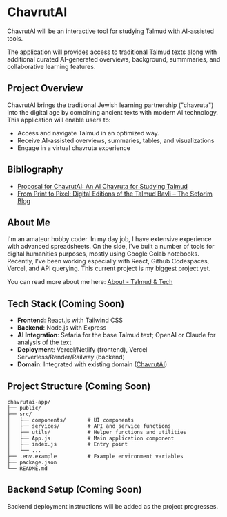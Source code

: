 # ChavrutAI

ChavrutAI will be an interactive tool for studying Talmud with AI-assisted tools. 

The application will provides access to traditional Talmud texts along with additional curated AI-generated overviews, background, summmaries, and collaborative learning features.

## Project Overview

ChavrutAI brings the traditional Jewish learning partnership ("chavruta") into the digital age by combining ancient texts with modern AI technology. This application will enable users to:

- Access and navigate Talmud in an optimized way.
- Receive AI-assisted overviews, summaries, tables, and visualizations
- Engage in a virtual chavruta experience

## Bibliography
- [Proposal for ChavrutAI: An AI Chavruta for Studying Talmud](https://www.ezrabrand.com/p/proposal-for-chavrutai-an-ai-chavruta)
- [From Print to Pixel: Digital Editions of the Talmud Bavli – The Seforim Blog](https://seforimblog.com/2023/06/from-print-to-pixel-digital-editions-of-the-talmud-bavli/)


## About Me
I'm an amateur hobby coder. In my day job, I have extensive experience with advanced spreadsheets. 
On the side, I've built a number of tools for digital humanities purposes, mostly using Google Colab notebooks. 
Recently, I've been working especially with React, Github Codespaces, Vercel, and API querying. 
This current project is my biggest project yet.

You can read more about me here: [About \- Talmud & Tech](https://www.ezrabrand.com/about)

## Tech Stack (Coming Soon)

- **Frontend**: React.js with Tailwind CSS
- **Backend**: Node.js with Express
- **AI Integration**: Sefaria for the base Talmud text; OpenAI or Claude for analysis of the text
- **Deployment**: Vercel/Netlify (frontend), Vercel Serverless/Render/Railway (backend)
- **Domain**: Integrated with existing domain ([ChavrutAI](https://chavrutai.com/))


## Project Structure (Coming Soon)

```
chavrutai-app/
├── public/
├── src/
│   ├── components/       # UI components
│   ├── services/         # API and service functions
│   ├── utils/            # Helper functions and utilities
│   ├── App.js            # Main application component
│   ├── index.js          # Entry point
│   └── ...
├── .env.example          # Example environment variables
├── package.json
└── README.md
```

## Backend Setup (Coming Soon)

Backend deployment instructions will be added as the project progresses.
